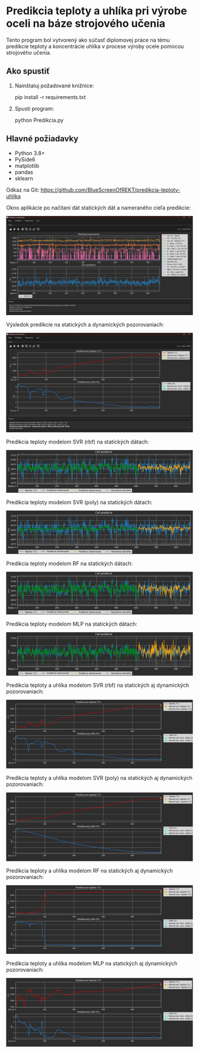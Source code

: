 # Predikcia teploty a uhlíka pri výrobe oceli na báze strojového učenia

Tento program bol vytvorený ako súčasť diplomovej práce na tému predikcie teploty a koncentrácie uhlíka v procese výroby ocele pomocou strojového učenia.

## Ako spustiť

1. Nainštaluj požadované knižnice:

	pip install -r requirements.txt

2. Spusti program:

	python Predikcia.py

## Hlavné požiadavky

- Python 3.8+
- PySide6
- matplotlib
- pandas
- sklearn

Odkaz na Git:
https://github.com/BlueScreenOfREKT/predikcia-teploty-uhlika

Okno aplikácie po načítaní dát statických dát a nameraného cieľa predikcie:

![image](./Obrázok1.png)

Výsledok predikcie na statických a dynamických pozorovaniach:

![image](./Obrázok2.png)

Predikcia teploty modelom SVR (rbf) na statických dátach:

![image](./Obrázok3.png)

Predikcia teploty modelom SVR (poly) na statických dátach:

![image](./Obrázok4.png)

Predikcia teploty modelom RF na statických dátach:

![image](./Obrázok5.png)

Predikcia teploty modelom MLP na statických dátach:

![image](./Obrázok6.png)

Predikcia teploty a uhlíka modelom SVR (rbf) na statických aj dynamických pozorovaniach:

![image](./Obrázok7.png)

Predikcia teploty a uhlíka modelom SVR (poly) na statických aj dynamických pozorovaniach:

![image](./Obrázok8.png)

Predikcia teploty a uhlíka modelom RF na statických aj dynamických pozorovaniach:

![image](./Obrázok9.png)

Predikcia teploty a uhlíka modelom MLP na statických aj dynamických pozorovaniach:

![image](./Obrázok10.png)

